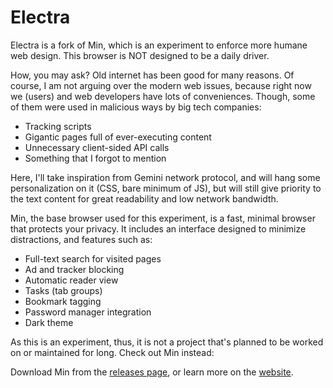# Electra

Electra is a fork of Min, which is an experiment to enforce more humane web design. This browser is NOT designed to be a daily driver.

How, you may ask? Old internet has been good for many reasons. Of course, I am not arguing over the modern web issues, because right now we (users) and web developers have lots of conveniences.
Though, some of them were used in malicious ways by big tech companies:
- Tracking scripts
- Gigantic pages full of ever-executing content
- Unnecessary client-sided API calls
- Something that I forgot to mention


Here, I'll take inspiration from Gemini network protocol, and will hang some personalization on it (CSS, bare minimum of JS), but will still give priority to the text content for great readability and low network bandwidth.

Min, the base browser used for this experiment, is a fast, minimal browser that protects your privacy. It includes an interface designed to minimize distractions, and features such as:

- Full-text search for visited pages
- Ad and tracker blocking
- Automatic reader view
- Tasks (tab groups)
- Bookmark tagging
- Password manager integration
- Dark theme

As this is an experiment, thus, it is not a project that's planned to be worked on or maintained for long.
Check out Min instead:

Download Min from the [releases page](https://github.com/minbrowser/min/releases), or learn more on the [website](https://minbrowser.org/).
